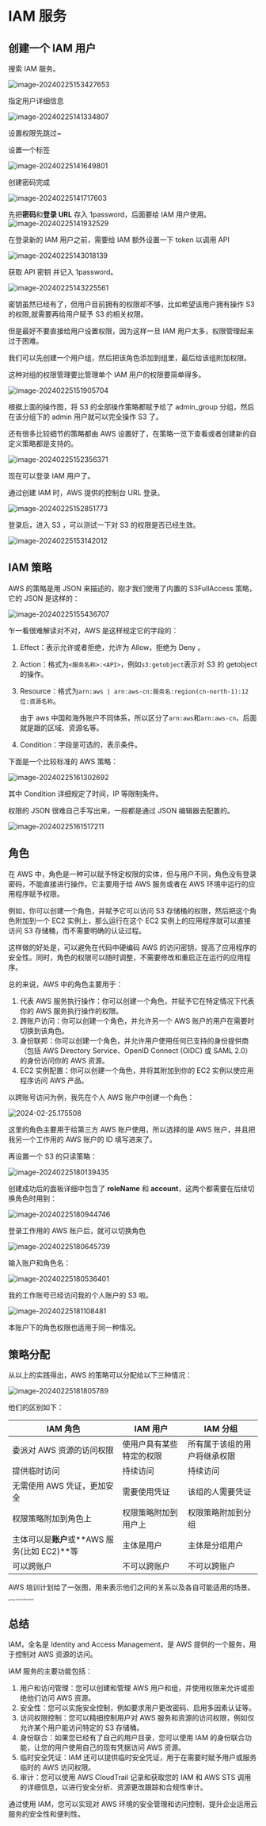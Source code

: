# IAM 服务

## 创建一个 IAM 用户

搜索 IAM 服务。

![image-20240225153427653](https://raw.githubusercontent.com/18888628835/image-cloud/main/assets202402251534705.png)

指定用户详细信息

![image-20240225141334807](https://raw.githubusercontent.com/18888628835/image-cloud/main/assets202402251413866.png)

设置权限先跳过~

设置一个标签

![image-20240225141649801](https://raw.githubusercontent.com/18888628835/image-cloud/main/assets202402251416845.png)

创建密码完成

![image-20240225141717603](https://raw.githubusercontent.com/18888628835/image-cloud/main/assets202402251417649.png)

先把**密码**和**登录 URL** 存入 1password，后面要给 IAM 用户使用。![image-20240225141932529](https://raw.githubusercontent.com/18888628835/image-cloud/main/assets202402251419576.png)

在登录新的 IAM 用户之前，需要给 IAM 额外设置一下 token 以调用 API

![image-20240225143018139](https://raw.githubusercontent.com/18888628835/image-cloud/main/assets202402251430209.png)

获取 API 密钥 并记入 1password。

![image-20240225143225561](https://raw.githubusercontent.com/18888628835/image-cloud/main/assets202402251432633.png)

密钥虽然已经有了，但用户目前拥有的权限却不够，比如希望该用户拥有操作 S3 的权限,就需要再给用户赋予 S3 的相关权限。

但是最好不要直接给用户设置权限，因为这样一旦 IAM 用户太多，权限管理起来过于困难。

我们可以先创建一个用户组，然后把该角色添加到组里，最后给该组附加权限。

这种对组的权限管理要比管理单个 IAM 用户的权限要简单得多。

![image-20240225151905704](https://raw.githubusercontent.com/18888628835/image-cloud/main/assets202402251519844.png)

根据上面的操作图，将 S3 的全部操作策略都赋予给了 admin_group 分组，然后在该分组下的 admin 用户就可以完全操作 S3 了。

还有很多比较细节的策略都由 AWS 设置好了，在策略一览下查看或者创建新的自定义策略都是支持的。

![image-20240225152356371](https://raw.githubusercontent.com/18888628835/image-cloud/main/assets202402251523417.png)

现在可以登录 IAM 用户了。

通过创建 IAM 时，AWS 提供的控制台 URL 登录。

![image-20240225152851773](https://raw.githubusercontent.com/18888628835/image-cloud/main/assets202402251528821.png)

登录后，进入 S3 ，可以测试一下对 S3 的权限是否已经生效。

![image-20240225153142012](https://raw.githubusercontent.com/18888628835/image-cloud/main/assets202402251531071.png)

## IAM 策略

AWS 的策略是用 JSON 来描述的，刚才我们使用了内置的 S3FullAccess 策略，它的 JSON 是这样的：

![image-20240225155436707](https://raw.githubusercontent.com/18888628835/image-cloud/main/assets202402251554798.png)

乍一看很难解读对不对，AWS 是这样规定它的字段的：

1. Effect：表示允许或者拒绝，允许为 Allow，拒绝为 Deny 。

2. Action：格式为`<服务名称>:<API>`，例如`s3:getobject`表示对 S3 的 getobject 的操作。

3. Resource：格式为`arn:aws | arn:aws-cn:服务名:region(cn-north-1):12位:资源名称`。

   由于 aws 中国和海外账户不同体系，所以区分了`arn:aws`和`arn:aws-cn`，后面就是跟的区域、资源名等。

4. Condition：字段是可选的，表示条件。

下面是一个比较标准的 AWS 策略：

![image-20240225161302692](https://raw.githubusercontent.com/18888628835/image-cloud/main/assets202402251613784.png)

其中 Condition 详细规定了时间，IP 等限制条件。

权限的 JSON 很难自己手写出来，一般都是通过 JSON 编辑器去配置的。

![image-20240225161517211](https://raw.githubusercontent.com/18888628835/image-cloud/main/assets202402251615288.png)

## 角色

在 AWS 中，角色是一种可以赋予特定权限的实体，但与用户不同，角色没有登录密码，不能直接进行操作。它主要用于给 AWS 服务或者在 AWS 环境中运行的应用程序赋予权限。

例如，你可以创建一个角色，并赋予它可以访问 S3 存储桶的权限，然后把这个角色附加到一个 EC2 实例上，那么运行在这个 EC2 实例上的应用程序就可以直接访问 S3 存储桶，而不需要明确的认证过程。

这样做的好处是，可以避免在代码中硬编码 AWS 的访问密钥，提高了应用程序的安全性。同时，角色的权限可以随时调整，不需要修改和重启正在运行的应用程序。

总的来说，AWS 中的角色主要用于：

1. 代表 AWS 服务执行操作：你可以创建一个角色，并赋予它在特定情况下代表你的 AWS 服务执行操作的权限。
2. 跨账户访问：你可以创建一个角色，并允许另一个 AWS 账户的用户在需要时切换到该角色。
3. 身份联邦：你可以创建一个角色，并允许用户使用任何已支持的身份提供商（包括 AWS Directory Service、OpenID Connect (OIDC) 或 SAML 2.0）的身份访问你的 AWS 资源。
4. EC2 实例配置：你可以创建一个角色，并将其附加到你的 EC2 实例以使应用程序访问 AWS 产品。

以跨账号访问为例，我先在个人 AWS 账户中创建一个角色：

![2024-02-25.175508](https://raw.githubusercontent.com/18888628835/image-cloud/main/assets202402251759191.png)

这里的角色主要用于给第三方 AWS 账户使用，所以选择的是 AWS 账户，并且把我另一个工作用的 AWS 账户的 ID 填写进来了。

再设置一个 S3 的只读策略：

![image-20240225180139435](https://raw.githubusercontent.com/18888628835/image-cloud/main/assets202402251801540.png)

创建成功后的面板详细中包含了 **roleName** 和 **account**，这两个都需要在后续切换角色时用到：

![image-20240225180944746](https://raw.githubusercontent.com/18888628835/image-cloud/main/assets202402251809818.png)

登录工作用的 AWS 账户后，就可以切换角色

![image-20240225180645739](https://raw.githubusercontent.com/18888628835/image-cloud/main/assets202402251806837.png)

输入账户和角色名：

![image-20240225180536401](https://raw.githubusercontent.com/18888628835/image-cloud/main/assets202402251805499.png)

我的工作账号已经访问我的个人账户的 S3 啦。

![image-20240225181108481](https://raw.githubusercontent.com/18888628835/image-cloud/main/assets202402251811582.png)

本账户下的角色权限也适用于同一种情况。

## 策略分配

从以上的实践得出，AWS 的策略可以分配给以下三种情况：

![image-20240225181805789](https://raw.githubusercontent.com/18888628835/image-cloud/main/assets202402251818901.png)

他们的区别如下：

| IAM 角色                                     | IAM 用户                 | IAM 分组                     |
| -------------------------------------------- | ------------------------ | ---------------------------- |
| 委派对 AWS 资源的访问权限                    | 使用户具有某些特定的权限 | 所有属于该组的用户将继承权限 |
| 提供临时访问                                 | 持续访问                 | 持续访问                     |
| 无需使用 AWS 凭证，更加安全                  | 需要使用凭证             | 该组的人需要凭证             |
| 权限策略附加到角色上                         | 权限策略附加到用户上     | 权限策略附加到分组           |
| 主体可以是**账户**或**AWS 服务(比如 EC2)**等 | 主体是用户               | 主体是分组用户               |
| 可以跨账户                                   | 不可以跨账户             | 不可以跨账户                 |

AWS 培训计划给了一张图，用来表示他们之间的关系以及各自可能适用的场景。

<img src="https://raw.githubusercontent.com/18888628835/image-cloud/main/assets202402251844201.png" alt="image-20240225184453074" style="zoom:25%;" />

## 总结

IAM，全名是 Identity and Access Management，是 AWS 提供的一个服务，用于控制对 AWS 资源的访问。

IAM 服务的主要功能包括：

1. 用户和访问管理：您可以创建和管理 AWS 用户和组，并使用权限来允许或拒绝他们访问 AWS 资源。
2. 安全性：您可以实施安全控制，例如要求用户更改密码、启用多因素认证等。
3. 访问权限控制：您可以精细控制用户对 AWS 服务和资源的访问权限，例如仅允许某个用户能访问特定的 S3 存储桶。
4. 身份联合：如果您已经有了自己的用户目录，您可以使用 IAM 的身份联合功能，让您的用户使用自己的现有凭据访问 AWS 资源。
5. 临时安全凭证：IAM 还可以提供临时安全凭证，用于在需要时赋予用户或服务临时的 AWS 访问权限。
6. 审计：您可以使用 AWS CloudTrail 记录和获取您的 IAM 和 AWS STS 调用的详细信息，以进行安全分析、资源更改跟踪和合规性审计。

通过使用 IAM，您可以实现对 AWS 环境的安全管理和访问控制，提升企业运用云服务的安全性和便利性。
